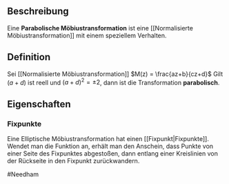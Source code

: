 ## Beschreibung
Eine **Parabolische Möbiustransformation** ist eine [[Normalisierte Möbiustransformation]] mit einem speziellem Verhalten.

## Definition
Sei [[Normalisierte Möbiustransformation]] $M(z) = \frac{az+b}{cz+d}$ 
Gilt $(a+d)$ ist reell und $(a+d)^2 = \pm 2$, dann ist die Transformation **parabolisch**.

## Eigenschaften
### Fixpunkte
Eine Elliptische Möbiustransformation hat einen [[Fixpunkt|Fixpunkte]].
Wendet man die Funktion an, erhält man den Anschein, dass Punkte von einer Seite des Fixpunktes abgestoßen, dann entlang einer Kreislinien von der Rückseite in den Fixpunkt zurückwandern.  

#Needham 